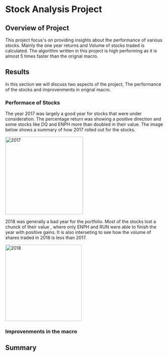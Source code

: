 # Stock Analysis Project

## Overview of Project

This project focus's on providing insights about the performance of various stocks. Mainly the one year returns and Volume of stocks traded is calculated.
The algorithm written in this project is high performing as it is almost 5 times faster than the orignal macro. 

## Results

In this section we will discuss two aspects of the project, The performance of the stocks and improvenments in orignal macro.

### Performace of Stocks

The year 2017 was largely a good year for stocks that were under consideration. The percentage return was showing a positive direction and some stocks like DQ and ENPH more than doubled in their value. The image below shows a summary of how 2017 rolled out for the stocks.  

<img width="246" alt="2017" src="https://user-images.githubusercontent.com/73799417/103441052-28f57380-4c19-11eb-8704-6a11609dbc91.png">

2018 was generally a bad year for the portfolio. Most of the stocks lost a chunck of their value , where only ENPH and RUN were able to finish the year with positive gains. It is also interseting to see how the volume of shares traded in 2018 is less than 2017.

<img width="242" alt="2018" src="https://user-images.githubusercontent.com/73799417/103442003-38c48600-4c20-11eb-9be0-70ba9a1f1f46.png">

### Improvenments in the macro




## Summary



